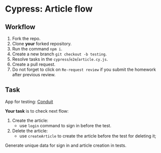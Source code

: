 # Cypress: Article flow

## Workflow

1. Fork the repo.
1. Clone **your** forked repository.
1. Run the command `npm i`.
1. Create a new branch `git checkout -b testing`.
1. Resolve tasks in the `cypress`/`e2e`/`article.cy.js`.
1. Create a pull request.
1. Do not forget to click on `Re-request review` if you submit the homework after previous review.

## Task

App for testing: [Conduit](https://conduit.mate.academy/)

**Your task** is to check next flow:

1. Create the article:
   - use `login` command to sign in before the test.
1. Delete the article:
   - use `createArticle` to create the article before the test for deleting it;

Generate unique data for sign in and article creation in tests.
